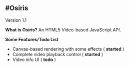 #Osiris
---------------------------------
Version 1.1


**What is Osiris?**
An HTML5 Video-based JavaScript API.

**Some Features/Todo List**
 - Canvas-based rendering with some effects ( **started** )
 - Complete video playback control ( **started** )
 - Video info UI ( **todo** )
